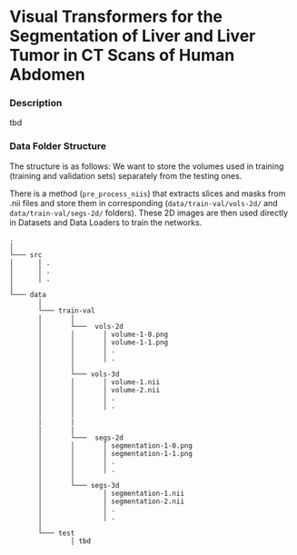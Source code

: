 # Visual Transformers for the Segmentation of Liver and Liver Tumor in CT Scans of Human Abdomen

### Description
tbd

### Data Folder Structure
The structure is as follows: We want to store the volumes used in training (training and validation sets)
separately from the testing ones.

There is a method (`pre_process_niis`) that extracts slices and masks from .nii files and store them in corresponding (`data/train-val/vols-2d/` and `data/train-val/segs-2d/` folders).
These 2D images are then used directly in Datasets and Data Loaders to train the networks.

```
.
│   
└─── src
│      │ .
│      │ .
│      │ .  
│
└─── data
       │ 
       └─── train-val
       │       │
       │       └───  vols-2d
       │       │       │ volume-1-0.png
       │       │       │ volume-1-1.png
       │       │       │ .
       │       │       │ .
       │       │
       │       └─── vols-3d
       │       │       │ volume-1.nii
       │       │       │ volume-2.nii
       │       │       │ .
       │       │       │ .
       │       │
       |       |
       |       |
       │       └───  segs-2d
       │       │       │ segmentation-1-0.png
       │       │       │ segmentation-1-1.png
       │       │       │ .
       │       │       │ .
       │       │
       │       └─── segs-3d
       │               │ segmentation-1.nii
       │               │ segmentation-2.nii
       │               │ .
       │               │ .
       │   
       └─── test
               │ tbd
```
